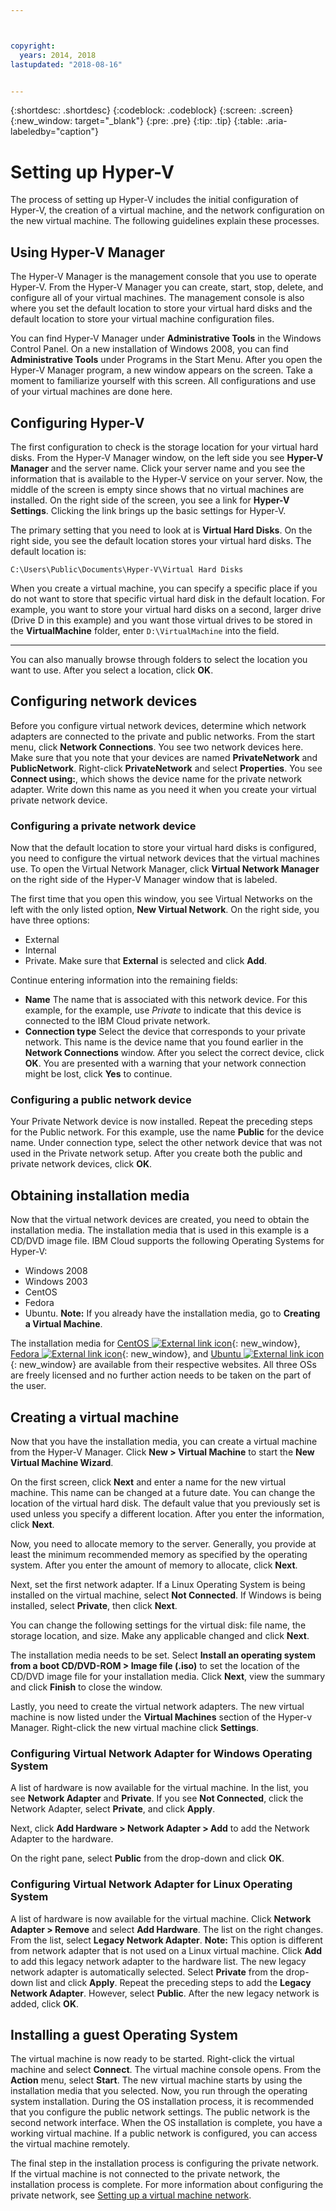 ```yaml
---



copyright:
  years: 2014, 2018
lastupdated: "2018-08-16"


---
```


{:shortdesc: .shortdesc}
{:codeblock: .codeblock}
{:screen: .screen}
{:new_window: target="_blank"}
{:pre: .pre}
{:tip: .tip}
{:table: .aria-labeledby="caption"}

# Setting up Hyper-V

The process of setting up Hyper-V includes the initial configuration of Hyper-V, the creation of a virtual machine, and the network configuration on the new virtual machine. The following guidelines explain these processes. 

## Using Hyper-V Manager

The Hyper-V Manager is the management console that you use to operate Hyper-V. From the Hyper-V Manager you can create, start, stop, delete, and configure all of your virtual machines. The management console is also where you set the default location to store your virtual hard disks and the default location to store your virtual machine configuration files.

You can find Hyper-V Manager under **Administrative Tools** in the Windows Control Panel. On a new installation of Windows 2008, you can find **Administrative Tools** under Programs in the Start Menu. After you open the Hyper-V Manager program, a new window appears on the screen. Take a moment to familiarize yourself with this screen. All configurations and use of your virtual machines are done here.

## Configuring Hyper-V

The first configuration to check is the storage location for your virtual hard disks. From the Hyper-V Manager window, on the left side you see **Hyper-V Manager** and the server name. Click your server name and you see the information that is available to the Hyper-V service on your server. Now, the middle of the screen is empty since shows that no virtual machines are installed. On the right side of the screen, you see a link for **Hyper-V Settings**. Clicking the link brings up the basic settings for Hyper-V.

The primary setting that you need to look at is **Virtual Hard Disks**. On the right side, you see the default location stores your virtual hard disks. The default location is:

`C:\Users\Public\Documents\Hyper-V\Virtual Hard Disks`

When you create a virtual machine, you can specify a specific place if you do not want to store that specific virtual hard disk in the default location. For example, you want to store your virtual hard disks on a second, larger drive (Drive D in this example) and you want those virtual drives to be stored in the **VirtualMachine** folder, enter `D:\VirtualMachine` into the field.

****

You can also manually browse through folders to select the location you want to use. After you select a location, click **OK**.

## Configuring network devices

Before you configure virtual network devices, determine which network adapters are connected to the private and public networks. From the start menu, click **Network Connections**. You see two network devices here. Make sure that you note that your devices are named **PrivateNetwork** and **PublicNetwork**. Right-click **PrivateNetwork** and select **Properties**. You see **Connect using:**, which shows the device name for the private network adapter. Write down this name as you need it when you create your virtual private network device.

### Configuring a private network device

Now that the default location to store your virtual hard disks is configured, you need to configure the virtual network devices that the virtual machines use. To open the Virtual Network Manager, click **Virtual Network Manager** on the right side of the Hyper-V Manager window that is labeled.

The first time that you open this window, you see Virtual Networks on the left with the only listed option, **New Virtual Network**. On the right side, you have three options: 
* External 
* Internal 
* Private. 
Make sure that **External** is selected and click **Add**. 

Continue entering information into the remaining fields: 
* **Name** The name that is associated with this network device. For this example, for the example, use _Private_ to indicate that this device is connected to the IBM Cloud private network. 
* **Connection type** Select the device that corresponds to your private network. This name is the device name that you found earlier in the **Network Connections** window. After you select the correct device, click **OK**. You are presented with a warning that your network connection might be lost, click **Yes** to continue.

### Configuring a public network device

Your Private Network device is now installed. Repeat the preceding steps for the Public network. For this example, use the name **Public** for the device name. Under connection type, select the other network device that was not used in the Private network setup. After you create both the public and private network devices, click **OK**.

## Obtaining installation media

Now that the virtual network devices are created, you need to obtain the installation media. The installation media that is used in this example is a CD/DVD image file. IBM Cloud supports the following Operating Systems for Hyper-V:
* Windows 2008
* Windows 2003 
* CentOS
* Fedora
* Ubuntu. 
**Note:** If you already have the installation media, go to **Creating a Virtual Machine**.

The installation media for [CentOS ![External link icon](../../icons/launch-glyph.svg "External link icon")](http://centos.org){: new_window}, [Fedora ![External link icon](../../icons/launch-glyph.svg "External link icon")](http://fedoraproject.org/){: new_window}, and [Ubuntu ![External link icon](../../icons/launch-glyph.svg "External link icon")](http://www.ubuntu.com/){: new_window} are available from their respective websites. All three OSs are freely licensed and no further action needs to be taken on the part of the user.

## Creating a virtual machine

Now that you have the installation media, you can create a virtual machine from the Hyper-V Manager. Click **New > Virtual Machine** to start the **New Virtual Machine Wizard**.

On the first screen, click **Next** and enter a name for the new virtual machine. This name can be changed at a future date. You can change the location of the virtual hard disk. The default value that you previously set is used unless you specify a different location. After you enter the information, click **Next**.

Now, you need to allocate memory to the server. Generally, you provide at least the minimum recommended memory as specified by the operating system. After you enter the amount of memory to allocate, click **Next**. 

Next, set the first network adapter. If a Linux Operating System is being installed on the virtual machine, select **Not Connected**. If Windows is being installed, select **Private**, then click **Next**.

You can change the following settings for the virtual disk: file name, the storage location, and size. Make any applicable changed and click **Next**. 

The installation media needs to be set. Select **Install an operating system from a boot CD/DVD-ROM > Image file (.iso)** to set the location of the CD/DVD image file for your installation media. Click **Next**, view the summary and click **Finish** to close the window.

Lastly, you need to create the virtual network adapters. The new virtual machine is now listed under the **Virtual Machines** section of the Hyper-v Manager. Right-click the new virtual machine click **Settings**. 

### Configuring Virtual Network Adapter for Windows Operating System

A list of hardware is now available for the virtual machine. In the list, you see **Network Adapter** and **Private**. If you see **Not Connected**, click the Network Adapter, select **Private**, and click **Apply**. 

Next, click **Add Hardware > Network Adapter > Add** to add the Network Adapter to the hardware.

On the right pane, select **Public** from the drop-down and click **OK**.

### Configuring Virtual Network Adapter for Linux Operating System

A list of hardware is now available for the virtual machine. Click **Network Adapter > Remove** and select **Add Hardware**. The list on the right changes. 
From the list, select **Legacy Network Adapter**. **Note:** This option is different from network adapter that is not used on a Linux virtual machine. 
Click **Add** to add this legacy network adapter to the hardware list. The new legacy network adapter is automatically selected. 
Select **Private** from the drop-down list and click **Apply**. 
Repeat the preceding steps to add the **Legacy Network Adapter**. However, select **Public**. 
After the new legacy network is added, click **OK**.

## Installing a guest Operating System

The virtual machine is now ready to be started. Right-click the virtual machine and select **Connect**. The virtual machine console opens. From the **Action** menu, select **Start**. The new virtual machine starts by using the installation media that you selected. Now, you run through the operating system installation. During the OS installation process, it is recommended that you configure the public network settings. The public network is the second network interface. When the OS installation is complete, you have a working virtual machine. If a public network is configured, you can access the virtual machine remotely.

The final step in the installation process is configuring the private network. If the virtual machine is not connected to the private network, the installation process is complete. For more information about configuring the private network, see [Setting up a virtual machine network](/docs/infrastructure/virtualization//docs/infrastructure/virtualization/virtual-machine-network-setup.html).
